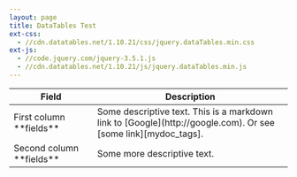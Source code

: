 ```yaml
---
layout: page
title: DataTables Test
ext-css:
  - //cdn.datatables.net/1.10.21/css/jquery.dataTables.min.css
ext-js:
  - //code.jquery.com/jquery-3.5.1.js
  - //cdn.datatables.net/1.10.21/js/jquery.dataTables.min.js
---
```


<table class="display">
<colgroup>
<col width="30%" />
<col width="70%" />
</colgroup>
<thead>
<tr class="header">
<th>Field</th>
<th>Description</th>
</tr>
</thead>
<tbody>
<tr>
<td markdown="span">First column **fields**</td>
<td markdown="span">Some descriptive text. This is a markdown link to [Google](http://google.com). Or see [some link][mydoc_tags].</td>
</tr>
<tr>
<td markdown="span">Second column **fields**</td>
<td markdown="span">Some more descriptive text.
</td>
</tr>
</tbody>
</table>

<script>
$('table.display').DataTable( {
  "paging": false,
  "info": false,
  fixedHeader: true,
  responsive: true
  } );
</script>

